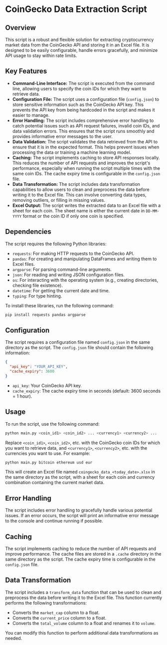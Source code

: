 # CoinGecko Data Extraction Script

## Overview

This script is a robust and flexible solution for extracting cryptocurrency market data from the CoinGecko API and storing it in an Excel file. It is designed to be easily configurable, handle errors gracefully, and minimize API usage to stay within rate limits.

## Key Features

*   **Command-Line Interface:** The script is executed from the command line, allowing users to specify the coin IDs for which they want to retrieve data.
*   **Configuration File:** The script uses a configuration file (`config.json`) to store sensitive information such as the CoinGecko API key. This prevents the API key from being hardcoded in the script and makes it easier to manage.
*   **Error Handling:** The script includes comprehensive error handling to catch potential issues such as API request failures, invalid coin IDs, and data validation errors. This ensures that the script runs smoothly and provides informative error messages to the user.
*   **Data Validation:** The script validates the data retrieved from the API to ensure that it is in the expected format. This helps prevent issues when processing the data or training a machine learning model.
*   **Caching:** The script implements caching to store API responses locally. This reduces the number of API requests and improves the script's performance, especially when running the script multiple times with the same coin IDs. The cache expiry time is configurable in the `config.json` file.
*   **Data Transformation:** The script includes data transformation capabilities to allow users to clean and preprocess the data before writing it to the Excel file. This can involve converting data types, removing outliers, or filling in missing values.
*   **Excel Output:** The script writes the extracted data to an Excel file with a sheet for each coin. The sheet name is either the current date in `DD-MM-YYYY` format or the coin ID if only one coin is specified.

## Dependencies

The script requires the following Python libraries:

*   `requests`: For making HTTP requests to the CoinGecko API.
*   `pandas`: For creating and manipulating DataFrames and writing them to Excel files.
*   `argparse`: For parsing command-line arguments.
*   `json`: For reading and writing JSON configuration files.
*   `os`: For interacting with the operating system (e.g., creating directories, checking file existence).
*   `datetime`: For getting the current date and time.
*   `typing`: For type hinting.

To install these libraries, run the following command:

```bash
pip install requests pandas argparse
```

## Configuration

The script requires a configuration file named `config.json` in the same directory as the script. The `config.json` file should contain the following information:

```json
{
  "api_key": "YOUR_API_KEY",
  "cache_expiry": 3600
}
```

*   `api_key`: Your CoinGecko API key.
*   `cache_expiry`: The cache expiry time in seconds (default: 3600 seconds = 1 hour).

## Usage

To run the script, use the following command:

```bash
python main.py <coin_id1> <coin_id2> ... <currency1> <currency2> ...
```

Replace `<coin_id1>`, `<coin_id2>`, etc. with the CoinGecko coin IDs for which you want to retrieve data, and `<currency1>`, `<currency2>`, etc. with the currencies you want to use. For example:

```bash
python main.py bitcoin ethereum usd eur
```

This will create an Excel file named `coingecko_data_<today_date>.xlsx` in the same directory as the script, with a sheet for each coin and currency combination containing the current market data.

## Error Handling

The script includes error handling to gracefully handle various potential issues. If an error occurs, the script will print an informative error message to the console and continue running if possible.

## Caching

The script implements caching to reduce the number of API requests and improve performance. The cache files are stored in a `.cache` directory in the same directory as the script. The cache expiry time is configurable in the `config.json` file.

## Data Transformation

The script includes a `transform_data` function that can be used to clean and preprocess the data before writing it to the Excel file. This function currently performs the following transformations:

*   Converts the `market_cap` column to a float.
*   Converts the `current_price` column to a float.
*   Converts the `total_volume` column to a float and renames it to `volume`.

You can modify this function to perform additional data transformations as needed.

